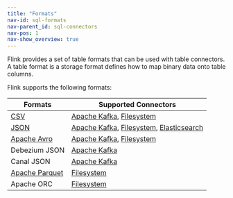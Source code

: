 ```yaml
---
title: "Formats"
nav-id: sql-formats
nav-parent_id: sql-connectors
nav-pos: 1
nav-show_overview: true
---
```

<!--
Licensed to the Apache Software Foundation (ASF) under one
or more contributor license agreements.  See the NOTICE file
distributed with this work for additional information
regarding copyright ownership.  The ASF licenses this file
to you under the Apache License, Version 2.0 (the
"License"); you may not use this file except in compliance
with the License.  You may obtain a copy of the License at

  http://www.apache.org/licenses/LICENSE-2.0

Unless required by applicable law or agreed to in writing,
software distributed under the License is distributed on an
"AS IS" BASIS, WITHOUT WARRANTIES OR CONDITIONS OF ANY
KIND, either express or implied.  See the License for the
specific language governing permissions and limitations
under the License.
-->

Flink provides a set of table formats that can be used with table connectors. A table format is a storage format defines how to map binary data onto table columns.

Flink supports the following formats:

<table class="table table-bordered">
    <thead>
      <tr>
        <th class="text-left">Formats</th>
        <th class="text-left">Supported Connectors</th>
      </tr>
    </thead>
    <tbody>
        <tr>
          <td><a href="{% link dev/table/connectors/formats/csv.zh.md %}">CSV</a></td>
          <td><a href="{% link dev/table/connectors/kafka.zh.md %}">Apache Kafka</a>,
          <a href="{% link dev/table/connectors/filesystem.zh.md %}">Filesystem</a></td>
        </tr>
        <tr>
         <td><a href="{% link dev/table/connectors/formats/json.zh.md %}">JSON</a></td>
         <td><a href="{% link dev/table/connectors/kafka.zh.md %}">Apache Kafka</a>,
          <a href="{% link dev/table/connectors/filesystem.zh.md %}">Filesystem</a>,
          <a href="{% link dev/table/connectors/elasticsearch.zh.md %}">Elasticsearch</a></td>
       </tr>
        <tr>
          <td><a href="{% link dev/table/connectors/formats/avro.zh.md %}">Apache Avro</a></td>
          <td><a href="{% link dev/table/connectors/kafka.zh.md %}">Apache Kafka</a>,
           <a href="{% link dev/table/connectors/filesystem.zh.md %}">Filesystem</a></td>
        </tr>
        <tr>
         <td>Debezium JSON</td>
         <td><a href="{% link dev/table/connectors/kafka.zh.md %}">Apache Kafka</a></td>
        </tr>
        <tr>
         <td>Canal JSON</td>
         <td><a href="{% link dev/table/connectors/kafka.zh.md %}">Apache Kafka</a></td>
        </tr>
        <tr>
         <td><a href="{% link dev/table/connectors/formats/parquet.md %}">Apache Parquet</a></td>
         <td><a href="{% link dev/table/connectors/filesystem.zh.md %}">Filesystem</a></td>
        </tr>
        <tr>
         <td>Apache ORC</td>
         <td><a href="{% link dev/table/connectors/filesystem.zh.md %}">Filesystem</a></td>
        </tr>
    </tbody>
</table>